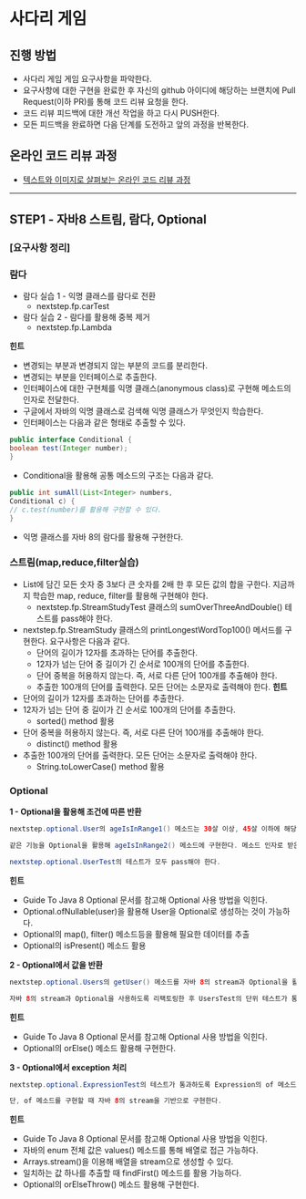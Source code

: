 # 사다리 게임
## 진행 방법
* 사다리 게임 게임 요구사항을 파악한다.
* 요구사항에 대한 구현을 완료한 후 자신의 github 아이디에 해당하는 브랜치에 Pull Request(이하 PR)를 통해 코드 리뷰 요청을 한다.
* 코드 리뷰 피드백에 대한 개선 작업을 하고 다시 PUSH한다.
* 모든 피드백을 완료하면 다음 단계를 도전하고 앞의 과정을 반복한다.

## 온라인 코드 리뷰 과정
* [텍스트와 이미지로 살펴보는 온라인 코드 리뷰 과정](https://github.com/nextstep-step/nextstep-docs/tree/master/codereview)

---
## STEP1 - 자바8 스트림, 람다, Optional
### [요구사항 정리]
### 람다
- 람다 실습 1 - 익명 클래스를 람다로 전환
  -  nextstep.fp.carTest
- 람다 실습 2 - 람다를 활용해 중복 제거
  - nextstep.fp.Lambda

**힌트**
- 변경되는 부분과 변경되지 않는 부분의 코드를 분리한다.
- 변경되는 부분을 인터페이스로 추출한다.
- 인터페이스에 대한 구현체를 익명 클래스(anonymous class)로 구현해 메소드의 인자로 전달한다.
- 구글에서 자바의 익명 클래스로 검색해 익명 클래스가 무엇인지 학습한다.
- 인터페이스는 다음과 같은 형태로 추출할 수 있다.
```java
public interface Conditional {
boolean test(Integer number);
}
```
- Conditional을 활용해 공통 메소드의 구조는 다음과 같다.
```java
public int sumAll(List<Integer> numbers,
Conditional c) {
// c.test(number)를 활용해 구현할 수 있다.
}
```
- 익명 클래스를 자바 8의 람다를 활용해 구현한다.  

### 스트림(map,reduce,filter실습)
- List에 담긴 모든 숫자 중 3보다 큰 숫자를 2배 한 후 모든 값의 합을 구한다. 지금까지 학습한 map, reduce, filter를 활용해 구현해야 한다.
  - nextstep.fp.StreamStudyTest 클래스의 sumOverThreeAndDouble() 테스트를 pass해야 한다.
- nextstep.fp.StreamStudy 클래스의 printLongestWordTop100() 메서드를 구현한다. 요구사항은 다음과 같다.
  - 단어의 길이가 12자를 초과하는 단어를 추출한다.
  - 12자가 넘는 단어 중 길이가 긴 순서로 100개의 단어를 추출한다.
  - 단어 중복을 허용하지 않는다. 즉, 서로 다른 단어 100개를 추출해야 한다.
  - 추출한 100개의 단어를 출력한다. 모든 단어는 소문자로 출력해야 한다.
**힌트**
- 단어의 길이가 12자를 초과하는 단어를 추출한다.
- 12자가 넘는 단어 중 길이가 긴 순서로 100개의 단어를 추출한다.
  - sorted() method 활용
- 단어 중복을 허용하지 않는다. 즉, 서로 다른 단어 100개를 추출해야 한다.
  - distinct() method 활용
- 추출한 100개의 단어를 출력한다. 모든 단어는 소문자로 출력해야 한다.
  - String.toLowerCase() method 활용
    
### Optional
**1 - Optional을 활용해 조건에 따른 반환**
```java
nextstep.optional.User의 ageIsInRange1() 메소드는 30살 이상, 45살 이하에 해당하는 User가 존재하는 경우 true를 반환하는 메소드이다.

같은 기능을 Optional을 활용해 ageIsInRange2() 메소드에 구현한다. 메소드 인자로 받은 User를 Optional로 생성하면 stream의 map, filter와 같은 메소드를 사용하는 것이 가능하다.

nextstep.optional.UserTest의 테스트가 모두 pass해야 한다.
```
**힌트**
- Guide To Java 8 Optional 문서를 참고해 Optional 사용 방법을 익힌다.
- Optional.ofNullable(user)을 활용해 User을 Optional로 생성하는 것이 가능하다.
- Optional의 map(), filter() 메소드등을 활용해 필요한 데이터를 추출
- Optional의 isPresent() 메소드 활용

**2 - Optional에서 값을 반환**
```java
nextstep.optional.Users의 getUser() 메소드를 자바 8의 stream과 Optional을 활용해 구현한다.

자바 8의 stream과 Optional을 사용하도록 리팩토링한 후 UsersTest의 단위 테스트가 통과해야 한다.
```
**힌트**
- Guide To Java 8 Optional 문서를 참고해 Optional 사용 방법을 익힌다.
- Optional의 orElse() 메소드 활용해 구현한다.
  
**3 - Optional에서 exception 처리**
```java
nextstep.optional.ExpressionTest의 테스트가 통과하도록 Expression의 of 메소드를 구현한다.

단, of 메소드를 구현할 때 자바 8의 stream을 기반으로 구현한다.
```
**힌트**
- Guide To Java 8 Optional 문서를 참고해 Optional 사용 방법을 익힌다.
- 자바의 enum 전체 값은 values() 메소드를 통해 배열로 접근 가능하다.
- Arrays.stream()을 이용해 배열을 stream으로 생성할 수 있다.
- 일치하는 값 하나를 추출할 때 findFirst() 메소드를 활용 가능하다.
- Optional의 orElseThrow() 메소드 활용해 구현한다.